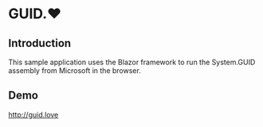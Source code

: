 # GUID.❤️
## Introduction
This sample application uses the Blazor framework to run the System.GUID assembly from Microsoft in the browser.

## Demo
http://guid.love